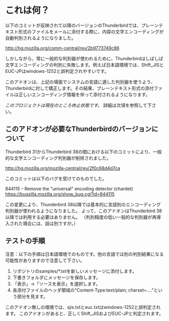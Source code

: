 # これは何？

以下のコミットが反映されて以降のバージョンのThunderbirdでは、プレーンテキスト形式のファイルをメールに添付する際に、内容の文字エンコーディングが自動判別されるようになりました。

http://hg.mozilla.org/comm-central/rev/2b9773749c86

しかしながら、常に一般的な判別器が使われるために、Thunderbirdはしばしば文字エンコーディングの判別に失敗します。例えば日本語環境では、Shift_JISとEUC-JPはwindows-1252と誤判定されやすいです。

このアドオンは、上記の場面でシステムの言語に適した判別器を使うよう、Thunderbirdに対して矯正します。その結果、プレーンテキスト形式の添付ファイルは正しいエンコーディング情報を伴って添付されるようになります。

*このプロジェクトは現在のところ休止状態です。*
詳細は次項を参照して下さい。

## このアドオンが必要なThunderbirdのバージョンについて

Thunderbird 31からThunderbird 38の間における以下のコミットにより、一般的な文字エンコーディング判別器が削除されました。

http://hg.mozilla.org/mozilla-central/rev/2f0c68d4d7ca

このコミットは以下のバグを受けてのものでした。

844115 – Remove the "universal" encoding detector (chardet)
https://bugzilla.mozilla.org/show_bug.cgi?id=844115

この変更により、Thunderbird 38以降では基本的に言語別のエンコーディング判別器が使われるようになりました。
よって、このアドオンはThunderbird 38以降では利用する必要はありません。
（判別精度の低い一般的な判別器が再導入された場合には、話は別ですが。）

## テストの手順

注意：以下の手順は日本語環境でのものです。他の言語では別の判別結果になる可能性がありますので注意して下さい。

 1. リポジトリのsamples/*.txtを新しいメッセージに添付します。
 2. 下書きフォルダにメッセージを保存します。
 3. 「表示」→「ソースを表示」を選択します。
 4. 各添付ファイルのヘッダ領域の"Content-Type:text/plain; charset=...."という部分を見ます。

このアドオン無しの環境では、sjis.txtとeuc.txtはwindows-1252と誤判定されます。
このアドオンがあると、正しくShift_JISおよびEUC-JPと判定されます。
